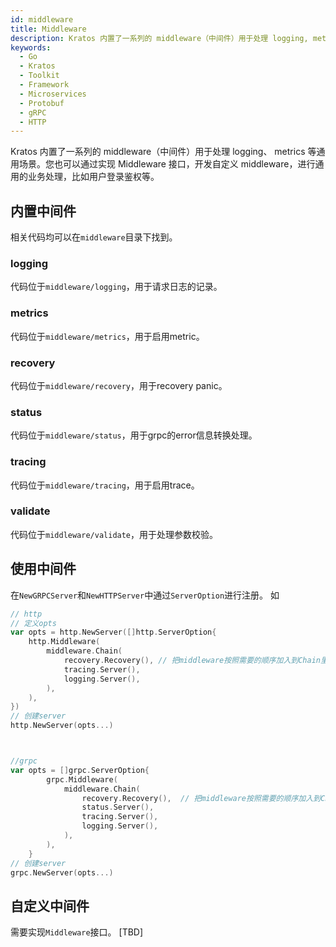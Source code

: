 ```yaml
---
id: middleware
title: Middleware
description: Kratos 内置了一系列的 middleware（中间件）用于处理 logging, metrics 等通用场景。您也可以通过实现 Middleware 接口，开发自定义 middleware，进行通用的业务处理，比如用户登录鉴权等。
keywords:
  - Go
  - Kratos
  - Toolkit
  - Framework
  - Microservices
  - Protobuf
  - gRPC
  - HTTP
---
```

Kratos 内置了一系列的 middleware（中间件）用于处理 logging、 metrics 等通用场景。您也可以通过实现 Middleware 接口，开发自定义 middleware，进行通用的业务处理，比如用户登录鉴权等。

## 内置中间件
相关代码均可以在`middleware`目录下找到。

### logging
代码位于`middleware/logging`，用于请求日志的记录。

### metrics
代码位于`middleware/metrics`，用于启用metric。

### recovery
代码位于`middleware/recovery`，用于recovery panic。

### status
代码位于`middleware/status`，用于grpc的error信息转换处理。

### tracing
代码位于`middleware/tracing`，用于启用trace。

### validate
代码位于`middleware/validate`，用于处理参数校验。

### 

## 使用中间件
在`NewGRPCServer`和`NewHTTPServer`中通过`ServerOption`进行注册。
如
```go
// http
// 定义opts
var opts = http.NewServer([]http.ServerOption{
	http.Middleware(
		middleware.Chain(
			recovery.Recovery(), // 把middleware按照需要的顺序加入到Chain里面
			tracing.Server(),
			logging.Server(),
		),
	),
})
// 创建server
http.NewServer(opts...)



//grpc
var opts = []grpc.ServerOption{
		grpc.Middleware(
			middleware.Chain(
				recovery.Recovery(),  // 把middleware按照需要的顺序加入到Chain里面
				status.Server(),
				tracing.Server(),
				logging.Server(),
			),
		),
	}
// 创建server
grpc.NewServer(opts...)

```


## 自定义中间件
需要实现`Middleware`接口。
[TBD]
